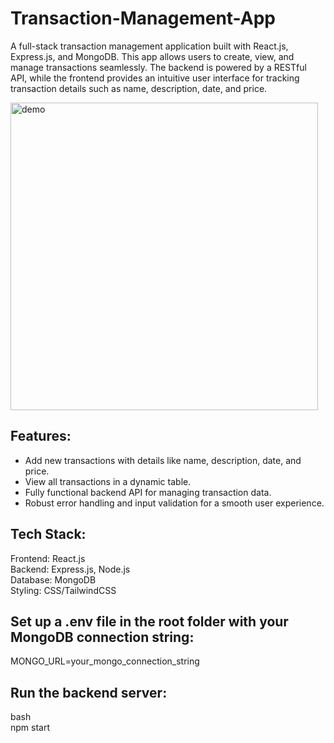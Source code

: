 # Transaction-Management-App
A full-stack transaction management application built with React.js, Express.js, and MongoDB. This app allows users to create, view, and manage transactions seamlessly. The backend is powered by a RESTful API, while the frontend provides an intuitive user interface for tracking transaction details such as name, description, date, and price.

<img width="492" alt="demo" src="https://github.com/user-attachments/assets/45c9e490-e87f-4952-aff1-4044d7564b38" />


## Features:
- Add new transactions with details like name, description, date, and price. 
- View all transactions in a dynamic table.
- Fully functional backend API for managing transaction data.
- Robust error handling and input validation for a smooth user experience.

## Tech Stack:
Frontend: React.js \
Backend: Express.js, Node.js\
Database: MongoDB\
Styling: CSS/TailwindCSS

## Set up a .env file in the root folder with your MongoDB connection string:
MONGO_URL=your_mongo_connection_string

## Run the backend server:
bash\
npm start

